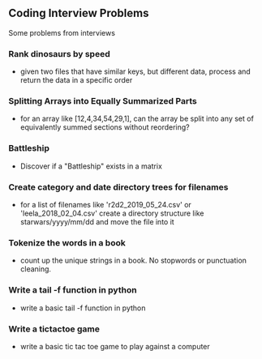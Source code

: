 ## Coding Interview Problems

Some problems from interviews

### Rank dinosaurs by speed
- given two files that have similar keys, but different data, process and return the data in a specific order

### Splitting Arrays into Equally Summarized Parts
- for an array like [12,4,34,54,29,1], can the array be split into any set of equivalently summed sections without reordering?

### Battleship
- Discover if a "Battleship" exists in a matrix

### Create category and date directory trees for filenames
- for a list of filenames like 'r2d2_2019_05_24.csv' or 'leela_2018_02_04.csv' create a directory structure like starwars/yyyy/mm/dd and move the file into it

### Tokenize the words in a book
- count up the unique strings in a book. No stopwords or punctuation cleaning.

### Write a tail -f function in python
- write a basic tail -f function in python

### Write a tictactoe game
 - write a basic tic tac toe game to play against a computer



